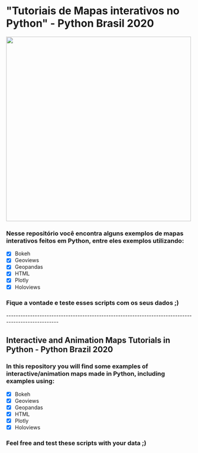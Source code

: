 # "Tutoriais de Mapas interativos no Python" - Python Brasil 2020

<img src="https://github.com/nayanemaia/Tutorial_Python_BR_InterativesMaps/blob/main/https___cdn.evbuc.com_images_109322099_171048658487_1_original.jpg" width="500">

### Nesse repositório você encontra alguns exemplos de mapas interativos feitos em Python, entre eles exemplos utilizando:
- [x] Bokeh
- [x] Geoviews
- [x] Geopandas
- [x] HTML
- [x] Plotly
- [x] Holoviews

### Fique a vontade e teste esses scripts com os seus dados ;) </p>

</p> ----------------------------------------------------------------------------------------------------
</p>
 
## Interactive and Animation Maps Tutorials in Python - Python Brazil 2020 </p> 
</p> 

### In this repository you will find some examples of interactive/animation maps made in Python, including examples using:
- [x] Bokeh
- [x] Geoviews
- [x] Geopandas
- [x] HTML
- [x] Plotly
- [x] Holoviews
### Feel free and test these scripts with your data ;)
